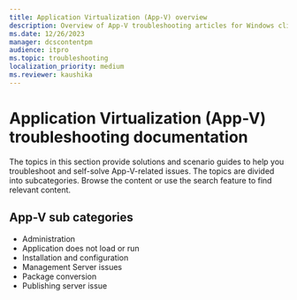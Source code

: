 ```yaml
---
title: Application Virtualization (App-V) overview
description: Overview of App-V troubleshooting articles for Windows clients.
ms.date: 12/26/2023
manager: dcscontentpm
audience: itpro
ms.topic: troubleshooting
localization_priority: medium
ms.reviewer: kaushika
---
```

# Application Virtualization (App-V) troubleshooting documentation

The topics in this section provide solutions and scenario guides to help you troubleshoot and self-solve App-V-related issues. The topics are divided into subcategories. Browse the content or use the search feature to find relevant content.

## App-V sub categories

- Administration
- Application does not load or run
- Installation and configuration
- Management Server issues
- Package conversion
- Publishing server issue
